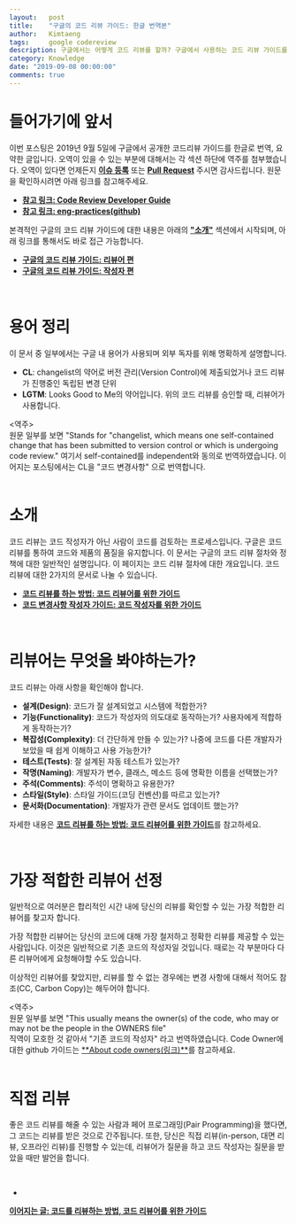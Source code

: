 ```yaml
---
layout:   post
title:    "구글의 코드 리뷰 가이드: 한글 번역본"
author:   Kimtaeng
tags: 	  google codereview
description: 구글에서는 어떻게 코드 리뷰를 할까? 구글에서 사용하는 코드 리뷰 가이드를 한글로 번역해보았습니다.
category: Knowledge
date: "2019-09-08 00:00:00"
comments: true
---
```


# 들어가기에 앞서

이번 포스팅은 2019년 9월 5일에 구글에서 공개한 코드리뷰 가이드를 한글로 번역, 요약한 글입니다.
오역이 있을 수 있는 부분에 대해서는 각 섹션 하단에 역주를 첨부했습니다. 오역이 있다면 언제든지
<a href="https://github.com/madplay/madplay.github.io/issues" target="_blank" rel="nofollow">**이슈 등록**</a> 또는
<a href="https://github.com/madplay/madplay.github.io/pulls" target="_blank" rel="nofollow">**Pull Request**</a>
주시면 감사드립니다. 원문을 확인하시려면 아래 링크를 참고해주세요.

- <a href="https://google.github.io/eng-practices" target="_blank" rel="nofollow">**참고 링크: 
Code Review Developer Guide**</a>
- <a href="https://github.com/google/eng-practices" target="_blank" rel="nofollow">**참고 링크:
eng-practices(github)**</a>

본격적인 구글의 코드 리뷰 가이드에 대한 내용은 아래의 <a href="#소개">**"소개"**</a> 섹션에서 시작되며,
아래 링크를 통해서도 바로 접근 가능합니다.

- <a href="/post/google-code-review-guide-for-reviewers" target="_blank">**구글의 코드 리뷰 가이드: 리뷰어 편**</a>
- <a href="/post/google-code-review-guide-for-authors" target="_blank">**구글의 코드 리뷰 가이드: 작성자 편**</a>

<br/>

# 용어 정리

이 문서 중 일부에서는 구글 내 용어가 사용되며 외부 독자를 위해 명확하게 설명합니다.

- **CL**: changelist의 약어로 버전 관리(Version Control)에 제출되었거나 코드 리뷰가 진행중인 독립된 변경 단위
- **LGTM**: Looks Good to Me의 약어입니다. 위의 코드 리뷰를 승인할 때, 리뷰어가 사용합니다.    

<div class="post_comments">&lt;역주&gt;<br/>
원문 일부를 보면 "Stands for "changelist, which means one self-contained change that has been submitted to version
control or which is undergoing code review." 여기서 self-contained를 independent와 동의로 번역하였습니다. 
이어지는 포스팅에서는 CL을 "코드 변경사항" 으로 번역합니다.</div>

<br/>

# 소개

코드 리뷰는 코드 작성자가 아닌 사람이 코드를 검토하는 프로세스입니다. 구글은 코드 리뷰를 통하여 코드와 제품의 품질을 유지합니다.
이 문서는 구글의 코드 리뷰 절차와 정책에 대한 일반적인 설명입니다.
이 페이지는 코드 리뷰 절차에 대한 개요입니다. 코드 리뷰에 대한 2가지의 문서로 나눌 수 있습니다.

- <a href="/post/google-code-review-guide-for-reviewers" target="_blank">**코드 리뷰를 하는 방법: 코드 리뷰어를 위한 가이드**</a>
- <a href="/post/google-code-review-guide-for-authors" target="_blank">**코드 변경사항 작성자 가이드: 코드 작성자를 위한 가이드**</a>


<br/>

# 리뷰어는 무엇을 봐야하는가?

코드 리뷰는 아래 사항을 확인해야 합니다.

- **설계(Design)**: 코드가 잘 설계되었고 시스템에 적합한가?
- **기능(Functionality)**: 코드가 작성자의 의도대로 동작하는가? 사용자에게 적합하게 동작하는가?
- **복잡성(Complexity)**: 더 간단하게 만들 수 있는가? 나중에 코드를 다른 개발자가 보았을 때 쉽게 이해하고 사용 가능한가?
- **테스트(Tests)**: 잘 설계된 자동 테스트가 있는가?
- **작명(Naming)**: 개발자가 변수, 클래스, 메소드 등에 명확한 이름을 선택했는가?
- **주석(Comments)**: 주석이 명확하고 유용한가?
- **스타일(Style)**: 스타일 가이드(코딩 컨벤션)를 따르고 있는가?
- **문서화(Documentation)**: 개발자가 관련 문서도 업데이트 했는가?

자세한 내용은 <a href="/post/google-code-review-guide-for-reviewers" target="_blank">
**코드 리뷰를 하는 방법: 코드 리뷰어를 위한 가이드**</a>를 참고하세요.

<br/>

# 가장 적합한 리뷰어 선정

일반적으로 여러분은 합리적인 시간 내에 당신의 리뷰를 확인할 수 있는 가장 적합한 리뷰어를 찾고자 합니다.

가장 적합한 리뷰어는 당신의 코드에 대해 가장 철저하고 정확한 리뷰를 제공할 수 있는 사람입니다.
이것은 일반적으로 기존 코드의 작성자일 것입니다. 때로는 각 부분마다 다른 리뷰어에게 요청해야할 수도 있습니다.

이상적인 리뷰어를 찾았지만, 리뷰를 할 수 없는 경우에는 변경 사항에 대해서 적어도 참조(CC, Carbon Copy)는 해두어야 합니다.

<div class="post_comments">
&lt;역주&gt;<br/>
원문 일부를 보면 "This usually means the owner(s) of the code, who may or may not be the people in the OWNERS file"<br/>
직역이 모호한 것 같아서 "기존 코드의 작성자" 라고 번역하였습니다. Code Owner에 대한 github 가이드는
<a href="https://help.github.com/en/articles/about-code-owners" target="_blank" rel="nofollow">
**About code owners(링크)**</a>를 참고하세요.</div>

<br/>

# 직접 리뷰

좋은 코드 리뷰를 해줄 수 있는 사람과 페어 프로그래밍(Pair Programming)을 했다면, 그 코드는 리뷰를 받은 것으로 간주됩니다.
또한, 당신은 직접 리뷰(in-person, 대면 리뷰, 오프라인 리뷰)를 진행할 수 있는데, 리뷰어가 질문을 하고 코드 작성자는 질문을 받았을 때만 발언을 합니다.

<br/>

- <a href="/post/google-code-review-guide-for-reviewers" target="_blank">
**이어지는 글: 코드를 리뷰하는 방법, 코드 리뷰어를 위한 가이드**</a>